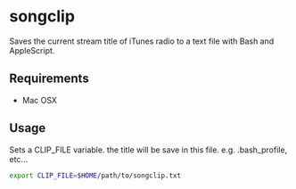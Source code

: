 # songclip
Saves the current stream title of iTunes radio to a text file with Bash and AppleScript.

## Requirements
* Mac OSX

## Usage
Sets a CLIP_FILE variable. the title will be save in this file. e.g. .bash_profile, etc...

```sh
export CLIP_FILE=$HOME/path/to/songclip.txt
```
